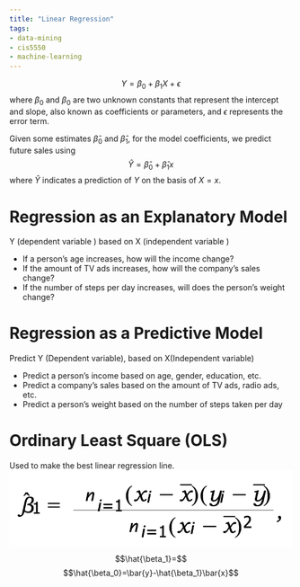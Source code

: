 ```yaml
---
title: "Linear Regression"
tags:
- data-mining 
- cis5550
- machine-learning 
---
```


$$Y=\beta_0 + \beta_1 X + \epsilon$$
where $\beta_0$ and $\beta_0$ are two unknown constants that represent
the intercept and slope, also known as coefficients or parameters,
and $\epsilon$ represents the error term.

Given some estimates $\hat\beta_0$ and $\hat\beta_1$, for the model coefficients,
we predict future sales using
$$\hat{Y}=\hat\beta_0 + \hat\beta_1 x$$
where $\hat{Y}$ indicates a prediction of $Y$ on the basis of $X = x$.

# Regression as an Explanatory Model
Y (dependent variable ) based on X (independent variable )
- If a person’s age increases, how will the income change?
- If the amount of TV ads increases, how will the company’s sales change?
- If the number of steps per day increases, will does the person’s weight change?
# Regression as a Predictive Model
Predict Y (Dependent variable), based on X(Independent variable)
- Predict a person’s income based on age, gender, education, etc.
- Predict a company’s sales based on the amount of TV ads, radio ads, etc.
- Predict a person’s weight based on the number of steps taken per day

# Ordinary Least Square (OLS)
Used to make the best linear regression line.
![](attachments/Pasted%20image%2020221020200052.png)
$$\hat{\beta_1}=$$
$$\hat{\beta_0}=\bar{y}-\hat{\beta_1}\bar{x}$$

